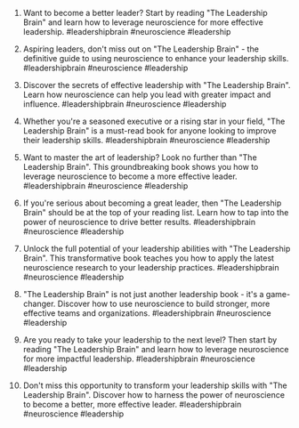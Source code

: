 1. Want to become a better leader? Start by reading "The Leadership Brain" and learn how to leverage neuroscience for more effective leadership. #leadershipbrain #neuroscience #leadership

2. Aspiring leaders, don't miss out on "The Leadership Brain" - the definitive guide to using neuroscience to enhance your leadership skills. #leadershipbrain #neuroscience #leadership

3. Discover the secrets of effective leadership with "The Leadership Brain". Learn how neuroscience can help you lead with greater impact and influence. #leadershipbrain #neuroscience #leadership

4. Whether you're a seasoned executive or a rising star in your field, "The Leadership Brain" is a must-read book for anyone looking to improve their leadership skills. #leadershipbrain #neuroscience #leadership

5. Want to master the art of leadership? Look no further than "The Leadership Brain". This groundbreaking book shows you how to leverage neuroscience to become a more effective leader. #leadershipbrain #neuroscience #leadership

6. If you're serious about becoming a great leader, then "The Leadership Brain" should be at the top of your reading list. Learn how to tap into the power of neuroscience to drive better results. #leadershipbrain #neuroscience #leadership

7. Unlock the full potential of your leadership abilities with "The Leadership Brain". This transformative book teaches you how to apply the latest neuroscience research to your leadership practices. #leadershipbrain #neuroscience #leadership

8. "The Leadership Brain" is not just another leadership book - it's a game-changer. Discover how to use neuroscience to build stronger, more effective teams and organizations. #leadershipbrain #neuroscience #leadership

9. Are you ready to take your leadership to the next level? Then start by reading "The Leadership Brain" and learn how to leverage neuroscience for more impactful leadership. #leadershipbrain #neuroscience #leadership

10. Don't miss this opportunity to transform your leadership skills with "The Leadership Brain". Discover how to harness the power of neuroscience to become a better, more effective leader. #leadershipbrain #neuroscience #leadership

